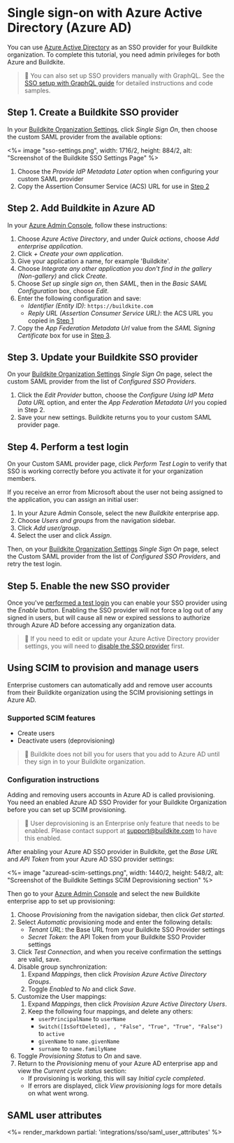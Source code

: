 # Single sign-on with Azure Active Directory (Azure AD)

You can use [Azure Active Directory](https://azure.microsoft.com/en-us/services/active-directory/#overview) as an SSO provider for your Buildkite organization. To complete this tutorial, you need admin privileges for both Azure and Buildkite.

>📘 You can also set up SSO providers manually with GraphQL.
> See the <a href="/docs/integrations/sso/sso-setup-with-graphql">SSO setup with GraphQL guide</a> for detailed instructions and code samples.


## Step 1. Create a Buildkite SSO provider

In your [Buildkite Organization Settings](https://buildkite.com/organizations/~/settings), click _Single Sign On_, then choose the custom SAML provider from the available options:

<%= image "sso-settings.png", width: 1716/2, height: 884/2, alt: "Screenshot of the Buildkite SSO Settings Page" %>

1. Choose the _Provide IdP Metadata Later_ option when configuring your custom SAML provider
2. Copy the Assertion Consumer Service (ACS) URL for use in [Step 2](#step-2-add-buildkite-in-azure-ad)

## Step 2. Add Buildkite in Azure AD

In your [Azure Admin Console](https://portal.azure.com/), follow these instructions:

1. Choose _Azure Active Directory_, and under _Quick actions_, choose _Add enterprise application_.
2. Click _+ Create your own application_.
3. Give your application a name, for example 'Buildkite'.
4. Choose _Integrate any other application you don't find in the gallery (Non-gallery)_ and click _Create_.
5. Choose _Set up single sign on_, then _SAML_, then in the _Basic SAML Configuration_ box, choose _Edit_.
6. Enter the following configuration and save:
    * _Identifier (Entity ID)_: `https://buildkite.com`
    * _Reply URL (Assertion Consumer Service URL)_: the ACS URL you copied in [Step 1](#step-1-create-a-buildkite-sso-provider)
7. Copy the _App Federation Metadata Url_ value from the _SAML Signing Certificate_ box for use in [Step 3](#step-3-update-your-buildkite-sso-provider).

## Step 3. Update your Buildkite SSO provider

On your [Buildkite Organization Settings](https://buildkite.com/organizations/~/sso) _Single Sign On_ page, select the custom SAML provider from the list of _Configured SSO Providers_.

1. Click the _Edit Provider_ button, choose the _Configure Using IdP Meta Data URL_ option, and enter the _App Federation Metadata Url_ you copied in Step 2.
2. Save your new settings. Buildkite returns you to your custom SAML provider page.

## Step 4. Perform a test login

On your Custom SAML provider page, click _Perform Test Login_ to verify that SSO is working correctly before you activate it for your organization members.

If you receive an error from Microsoft about the user not being assigned to the application, you can assign an initial user:

1. In your Azure Admin Console, select the new _Buildkite_ enterprise app.
2. Choose _Users and groups_ from the navigation sidebar.
3. Click _Add user/group_.
4. Select the user and click _Assign_.

Then, on your [Buildkite Organization Settings](https://buildkite.com/organizations/~/sso) _Single Sign On_ page, select the Custom SAML provider from the list of _Configured SSO Providers_, and retry the test login.

## Step 5. Enable the new SSO provider

Once you've [performed a test login](#step-4-perform-a-test-login) you can enable your SSO provider using the _Enable_ button. Enabling the SSO provider will not force a log out of any signed in users, but will cause all new or expired sessions to authorize through Azure AD before accessing any organization data.

>🚧
>If you need to edit or update your Azure Active Directory provider settings, you will need to <a href="/docs/integrations/sso#disabling-and-removing-sso">disable the SSO provider</a> first.

## Using SCIM to provision and manage users

Enterprise customers can automatically add and remove user accounts from their Buildkite organization using the SCIM provisioning settings in Azure AD.

### Supported SCIM features

* Create users
* Deactivate users (deprovisioning)

>📘
> Buildkite does not bill you for users that you add to Azure AD until they sign in to your Buildkite organization.

### Configuration instructions

Adding and removing users accounts in Azure AD is called provisioning. You need an enabled Azure AD SSO Provider for your Buildkite Organization before you can set up SCIM provisioning.

>📘
> User deprovisioning is an Enterprise only feature that needs to be enabled. Please contact support at support@buildkite.com to have this enabled.

After enabling your Azure AD SSO provider in Buildkite, get the _Base URL_ and _API Token_ from your Azure AD SSO provider settings:

<%= image "azuread-scim-settings.png", width: 1440/2, height: 548/2, alt: "Screenshot of the Buildkite Settings SCIM Deprovisioning section" %>

Then go to your [Azure Admin Console](https://portal.azure.com/) and select the new Buildkite enterprise app to set up provisioning:

1. Choose _Provisioning_ from the navigation sidebar, then click _Get started_.
2. Select _Automatic_ provisioning mode and enter the following details:
    * _Tenant URL_: the Base URL from your Buildkite SSO Provider settings
    * _Secret Token_: the API Token from your Buildkite SSO Provider settings
3. Click _Test Connection_, and when you receive confirmation the settings are valid, save.
4. Disable group synchronization:
    1. Expand _Mappings_, then click _Provision Azure Active Directory Groups_.
    2. Toggle _Enabled_ to _No_ and click _Save_.
5. Customize the User mappings:
    1. Expand _Mappings_, then click _Provision Azure Active Directory Users_.
    2. Keep the following four mappings, and delete any others:
        - `userPrincipalName` to `userName`
        - `Switch([IsSoftDeleted], , "False", "True", "True", "False")` to `active`
        - `givenName` to `name.givenName`
        - `surname` to `name.familyName`
6. Toggle _Provisioning Status_ to _On_ and save.
7. Return to the _Provisioning_ menu of your Azure AD enterprise app and view the _Current cycle status_ section:
    * If provisioning is working, this will say _Initial cycle completed_.
    * If errors are displayed, click _View provisioning logs_ for more details on what went wrong.

## SAML user attributes

<%= render_markdown partial: 'integrations/sso/saml_user_attributes' %>
